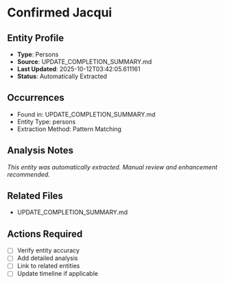 # Confirmed Jacqui

## Entity Profile
- **Type**: Persons
- **Source**: UPDATE_COMPLETION_SUMMARY.md
- **Last Updated**: 2025-10-12T03:42:05.611161
- **Status**: Automatically Extracted

## Occurrences
- Found in: UPDATE_COMPLETION_SUMMARY.md
- Entity Type: persons
- Extraction Method: Pattern Matching

## Analysis Notes
*This entity was automatically extracted. Manual review and enhancement recommended.*

## Related Files
- UPDATE_COMPLETION_SUMMARY.md

## Actions Required
- [ ] Verify entity accuracy
- [ ] Add detailed analysis
- [ ] Link to related entities
- [ ] Update timeline if applicable
